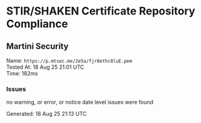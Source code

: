 # STIR/SHAKEN Certificate Repository Compliance

## Martini Security

Name: `https://p.mtsec.me/2e5a/fjr8ethc8luE.pem`\
Tested At: 18 Aug 25 21:01 UTC\
Time: 182ms

### Issues

no warning, or error, or notice date level issues were found

Generated: 18 Aug 25 21:13 UTC